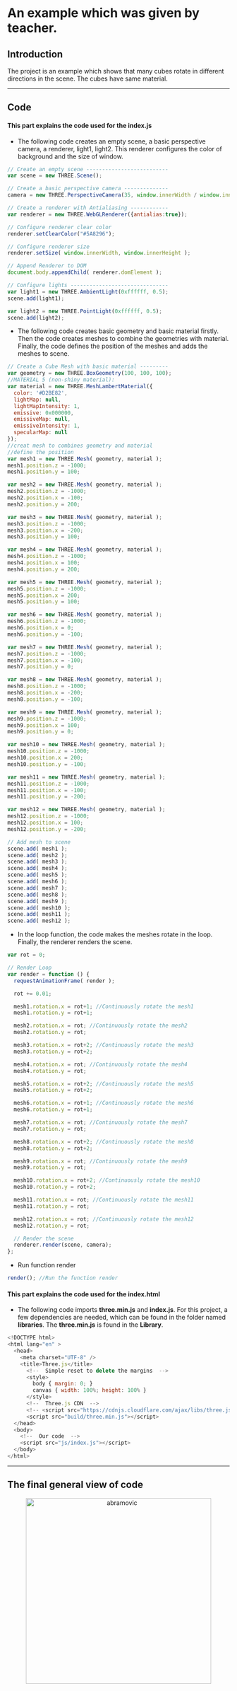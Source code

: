 # An example which was given by teacher.

## Introduction

The project is an example which shows that many cubes rotate in different directions in the scene. The cubes have same material.

---

## Code

#### This part explains the code used for the **index.js**

* The following code creates an empty scene, a basic perspective camera, a renderer, light1, light2. This renderer configures the color of background and the size of window.

```JavaScript
// Create an empty scene --------------------------
var scene = new THREE.Scene();

// Create a basic perspective camera --------------
camera = new THREE.PerspectiveCamera(35, window.innerWidth / window.innerHeight, 300, 10000 );

// Create a renderer with Antialiasing ------------
var renderer = new THREE.WebGLRenderer({antialias:true});

// Configure renderer clear color
renderer.setClearColor("#5A8296");

// Configure renderer size
renderer.setSize( window.innerWidth, window.innerHeight );

// Append Renderer to DOM
document.body.appendChild( renderer.domElement );

// Configure lights -------------------------------
var light1 = new THREE.AmbientLight(0xffffff, 0.5);
scene.add(light1);

var light2 = new THREE.PointLight(0xffffff, 0.5);
scene.add(light2);

```

* The following code creates basic geometry and basic material firstly. Then the code creates meshes to combine the geometries with material. Finally, the code defines the position of the meshes and adds the meshes to scene.

```JavaScript
// Create a Cube Mesh with basic material ---------
var geometry = new THREE.BoxGeometry(100, 100, 100);
//MATERIAL 5 (non-shiny material):
var material = new THREE.MeshLambertMaterial({
  color: '#D2BE82',
  lightMap: null,
  lightMapIntensity: 1,
  emissive: 0x000000,
  emissiveMap: null,
  emissiveIntensity: 1,
  specularMap: null
});
//creat mesh to combines geometry and material
//define the position
var mesh1 = new THREE.Mesh( geometry, material );
mesh1.position.z = -1000;
mesh1.position.y = 100;

var mesh2 = new THREE.Mesh( geometry, material );
mesh2.position.z = -1000;
mesh2.position.x = -100;
mesh2.position.y = 200;

var mesh3 = new THREE.Mesh( geometry, material );
mesh3.position.z = -1000;
mesh3.position.x = -200;
mesh3.position.y = 100;

var mesh4 = new THREE.Mesh( geometry, material );
mesh4.position.z = -1000;
mesh4.position.x = 100;
mesh4.position.y = 200;

var mesh5 = new THREE.Mesh( geometry, material );
mesh5.position.z = -1000;
mesh5.position.x = 200;
mesh5.position.y = 100;

var mesh6 = new THREE.Mesh( geometry, material );
mesh6.position.z = -1000;
mesh6.position.x = 0;
mesh6.position.y = -100;

var mesh7 = new THREE.Mesh( geometry, material );
mesh7.position.z = -1000;
mesh7.position.x = -100;
mesh7.position.y = 0;

var mesh8 = new THREE.Mesh( geometry, material );
mesh8.position.z = -1000;
mesh8.position.x = -200;
mesh8.position.y = -100;

var mesh9 = new THREE.Mesh( geometry, material );
mesh9.position.z = -1000;
mesh9.position.x = 100;
mesh9.position.y = 0;

var mesh10 = new THREE.Mesh( geometry, material );
mesh10.position.z = -1000;
mesh10.position.x = 200;
mesh10.position.y = -100;

var mesh11 = new THREE.Mesh( geometry, material );
mesh11.position.z = -1000;
mesh11.position.x = -100;
mesh11.position.y = -200;

var mesh12 = new THREE.Mesh( geometry, material );
mesh12.position.z = -1000;
mesh12.position.x = 100;
mesh12.position.y = -200;

// Add mesh to scene
scene.add( mesh1 );
scene.add( mesh2 );
scene.add( mesh3 );
scene.add( mesh4 );
scene.add( mesh5 );
scene.add( mesh6 );
scene.add( mesh7 );
scene.add( mesh8 );
scene.add( mesh9 );
scene.add( mesh10 );
scene.add( mesh11 );
scene.add( mesh12 );
```

* In the loop function, the code makes the meshes rotate in the loop. Finally, the renderer renders the scene.

```JavaScript
var rot = 0;

// Render Loop
var render = function () {
  requestAnimationFrame( render );

  rot += 0.01;

  mesh1.rotation.x = rot+1; //Continuously rotate the mesh1
  mesh1.rotation.y = rot+1;

  mesh2.rotation.x = rot; //Continuously rotate the mesh2
  mesh2.rotation.y = rot;

  mesh3.rotation.x = rot+2; //Continuously rotate the mesh3
  mesh3.rotation.y = rot+2;

  mesh4.rotation.x = rot; //Continuously rotate the mesh4
  mesh4.rotation.y = rot;

  mesh5.rotation.x = rot+2; //Continuously rotate the mesh5
  mesh5.rotation.y = rot+2;

  mesh6.rotation.x = rot+1; //Continuously rotate the mesh6
  mesh6.rotation.y = rot+1;

  mesh7.rotation.x = rot; //Continuously rotate the mesh7
  mesh7.rotation.y = rot;

  mesh8.rotation.x = rot+2; //Continuously rotate the mesh8
  mesh8.rotation.y = rot+2;

  mesh9.rotation.x = rot; //Continuously rotate the mesh9
  mesh9.rotation.y = rot;

  mesh10.rotation.x = rot+2; //Continuously rotate the mesh10
  mesh10.rotation.y = rot+2;

  mesh11.rotation.x = rot; //Continuously rotate the mesh11
  mesh11.rotation.y = rot;

  mesh12.rotation.x = rot; //Continuously rotate the mesh12
  mesh12.rotation.y = rot;

  // Render the scene
  renderer.render(scene, camera);
};


```

* Run function render

```JavaScript
render(); //Run the function render
```

#### This part explains the code used for the **index.html**

* The following code imports **three.min.js** and **index.js**. For this project, a few dependencies are needed, which can be found in the folder named **libraries**. The **three.min.js** is found in the **Library**.

```JavaScript
<!DOCTYPE html>
<html lang="en" >
  <head>
    <meta charset="UTF-8" />
    <title>Three.js</title>
      <!--  Simple reset to delete the margins  -->
      <style>
        body { margin: 0; }
        canvas { width: 100%; height: 100% }
      </style>
      <!--  Three.js CDN  -->
      <!-- <script src="https://cdnjs.cloudflare.com/ajax/libs/three.js/96/three.min.js"></script>-->
      <script src="build/three.min.js"></script>
  </head>
  <body>
    <!--  Our code  -->
    <script src="js/index.js"></script>
  </body>
</html>
  ```

---

## The final general view of code
<p align="center">
<img alt="abramovic" src="assets/homework.jpg" width="420" />
</p>
